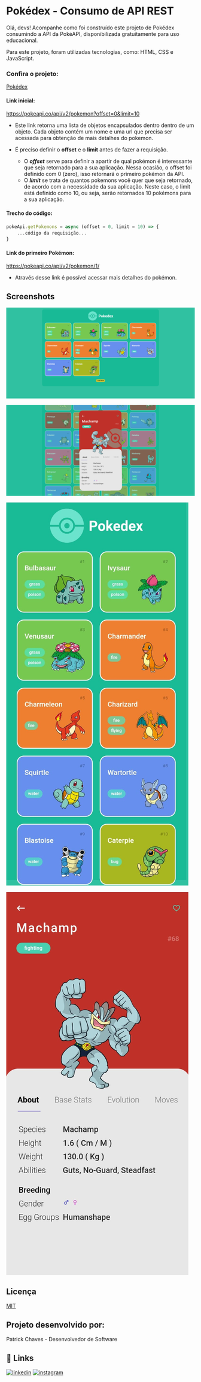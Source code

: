 
# Pokédex - Consumo de API REST
Olá, devs! Acompanhe como foi construído este projeto de Pokédex consumindo a API da PokéAPI, disponibilizada gratuitamente para uso educacional.

Para este projeto, foram utilizadas tecnologias, como: HTML, CSS e JavaScript.

### Confira o projeto:
[Pokédex](https://pokedex-s.netlify.app/)

#### Link inicial:
https://pokeapi.co/api/v2/pokemon?offset=0&limit=10               
- Este link retorna uma lista de objetos encapsulados dentro dentro de um objeto. Cada objeto contém um nome e uma url que precisa ser acessada para obtenção de mais detalhes do pokemon.

- É preciso definir o **offset** e o **limit** antes de fazer a requisição. 
  -  O ***offset*** serve para definir a apartir de qual pokémon é interessante que seja retornado para a sua aplicação. Nessa ocasião, o offset foi definido com 0 (zero), isso retornará o primeiro pokémon da API.
  - O ***limit*** se trata de quantos pokemons você quer que seja retornado, de acordo com a necessidade da sua aplicação. Neste caso, o limit está definido como 10, ou seja, serão retornados 10 pokémons para a sua aplicação.

#### Trecho do código:
```javascript
pokeApi.getPokemons = async (offset = 0, limit = 10) => {
    ...código da requisição...
}
```

#### Link do primeiro Pokémon:       
https://pokeapi.co/api/v2/pokemon/1/
- Através desse link é possível acessar mais detalhes do pokémon. 

## Screenshots
![Lista de Pokémons - Desktop](https://github.com/pchfe/Pokedex-Consumo-API-REST-PokeAPI/blob/main/assets/ProjectImages/listPokemons.PNG)

![Detalhes do Pokémon - Desktop](https://github.com/pchfe/Pokedex-Consumo-API-REST-PokeAPI/blob/main/assets/ProjectImages/pokemonDetails.PNG)

![Lista de Pokémons - Mobile](https://github.com/pchfe/Pokedex-Consumo-API-REST-PokeAPI/blob/main/assets/ProjectImages/list_Pokemons_mobile.jpg)

![Detalhe do Pokémon - Mobile](https://github.com/pchfe/Pokedex-Consumo-API-REST-PokeAPI/blob/main/assets/ProjectImages/pokemon_detail_mobile.jpg)

## Licença

[MIT](https://choosealicense.com/licenses/mit/)


## Projeto desenvolvido por:
Patrick Chaves - Desenvolvedor de Software

## 🔗 Links
[![linkedin](https://www.linkedin.com/)](https://www.linkedin.com/in/pchfe)
[![instagram](https://www.instagram.com/pchfe/)](https://www.instagram.com/pchfe/)
